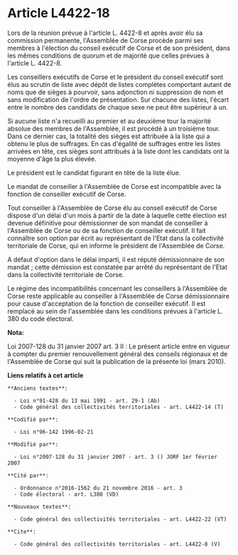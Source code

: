 # Article L4422-18

Lors de la réunion prévue à l'article L. 4422-8 et après avoir élu sa commission permanente, l'Assemblée de Corse procède
parmi ses membres à l'élection du conseil exécutif de Corse et de son président, dans les mêmes conditions de quorum et de
majorité que celles prévues à l'article L. 4422-8. 

Les conseillers exécutifs de Corse et le président du conseil exécutif sont élus au scrutin de liste avec dépôt de listes
complètes comportant autant de noms que de sièges à pourvoir, sans adjonction ni suppression de nom et sans modification de
l'ordre de présentation. Sur chacune des listes, l'écart entre le nombre des candidats de chaque sexe ne peut être supérieur
à un. 

Si aucune liste n'a recueilli au premier et au deuxième tour la majorité absolue des membres de l'Assemblée, il est procédé à
un troisième tour. Dans ce dernier cas, la totalité des sièges est attribuée à la liste qui a obtenu le plus de suffrages. En
cas d'égalité de suffrages entre les listes arrivées en tête, ces sièges sont attribués à la liste dont les candidats ont la
moyenne d'âge la plus élevée. 

Le président est le candidat figurant en tête de la liste élue. 

Le mandat de conseiller à l'Assemblée de Corse est incompatible avec la fonction de conseiller exécutif de Corse. 

Tout conseiller à l'Assemblée de Corse élu au conseil exécutif de Corse dispose d'un délai d'un mois à partir de la date à
laquelle cette élection est devenue définitive pour démissionner de son mandat de conseiller à l'Assemblée de Corse ou de sa
fonction de conseiller exécutif. Il fait connaître son option par écrit au représentant de l'Etat dans la collectivité
territoriale de Corse, qui en informe le président de l'Assemblée de Corse. 

A défaut d'option dans le délai imparti, il est réputé démissionnaire de son mandat ; cette démission est constatée par
arrêté du représentant de l'Etat dans la collectivité territoriale de Corse. 

Le régime des incompatibilités concernant les conseillers à l'Assemblée de Corse reste applicable au conseiller à l'Assemblée
de Corse démissionnaire pour cause d'acceptation de la fonction de conseiller exécutif. Il est remplacé au sein de
l'assemblée dans les conditions prévues à l'article L. 380 du code électoral.

**Nota:**

Loi 2007-128 du 31 janvier 2007 art. 3 II : Le présent article entre en vigueur à compter du premier renouvellement général
des conseils régionaux et de l'Assemblée de Corse qui suit la publication de la présente loi (mars 2010).

**Liens relatifs à cet article**

	**Anciens textes**:

	  - Loi n°91-428 du 13 mai 1991 - art. 29-1 (Ab)
	  - Code général des collectivités territoriales - art. L4422-14 (T)

	**Codifié par**:

	  - Loi n°96-142 1996-02-21

	**Modifié par**:

	  - Loi n°2007-128 du 31 janvier 2007 - art. 3 () JORF 1er février 2007

	**Cité par**:

	  - Ordonnance n°2016-1562 du 21 novembre 2016 - art. 3
	  - Code électoral - art. L380 (VD)

	**Nouveaux textes**:

	  - Code général des collectivités territoriales - art. L4422-22 (VT)

	**Cite**:

	  - Code général des collectivités territoriales - art. L4422-8 (V)
